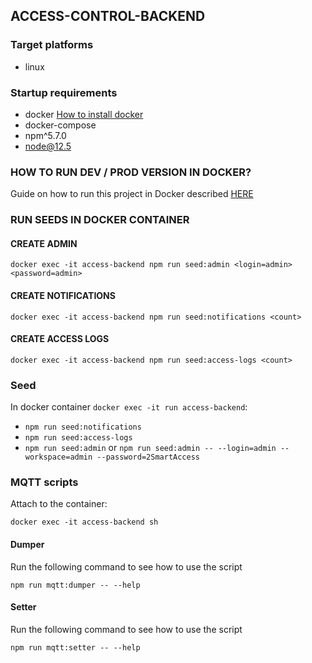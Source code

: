 ## ACCESS-CONTROL-BACKEND

### Target platforms
* linux

### Startup requirements
* docker [How to install docker](https://docs.docker.com/install/linux/docker-ce/ubuntu/)
* docker-compose
* npm^5.7.0
* node@12.5

### HOW TO RUN DEV / PROD VERSION IN DOCKER?
Guide on how to run this project in Docker described [HERE](https://github.com/propuskator/composer/blob/master/README.md)

### RUN SEEDS IN DOCKER CONTAINER

#### CREATE ADMIN
`docker exec -it access-backend npm run seed:admin <login=admin> <password=admin>`

#### CREATE NOTIFICATIONS
`docker exec -it access-backend npm run seed:notifications <count>`

#### CREATE ACCESS LOGS
`docker exec -it access-backend npm run seed:access-logs <count>`

### Seed
In docker container `docker exec -it run access-backend`:
- `npm run seed:notifications`
- `npm run seed:access-logs`
- `npm run seed:admin` or `npm run seed:admin -- --login=admin --workspace=admin --password=2SmartAccess`

### MQTT scripts

Attach to the container:
```shell
docker exec -it access-backend sh
```

#### Dumper
Run the following command to see how to use the script
```shell
npm run mqtt:dumper -- --help
```

#### Setter
Run the following command to see how to use the script
```shell
npm run mqtt:setter -- --help
```

